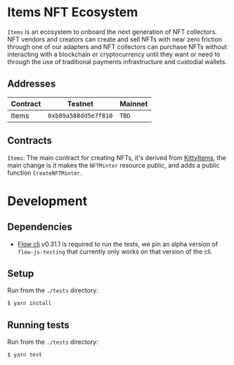 # Items NFT Ecosystem

`Items` is an ecosystem to onboard the next generation of NFT collectors. NFT
vendors and creators can create and sell NFTs with near zero friction through
one of our adapters and NFT collectors can purchase NFTs without interacting
with a blockchain or cryptocurrency until they want or need to through the use
of traditional payments infrastructure and custodial wallets.

## Addresses

| Contract     | Testnet              | Mainnet              |
|--------------|----------------------|----------------------|
| Items        | `0xb89a588dd5e7f810` | `TBD`                |

## Contracts

`Items`: The main contract for creating NFTs, it's derived from [KittyItems](https://github.com/onflow/kitty-items), the main change is it makes the `NFTMinter` resource public, and adds a public function `CreateNFTMinter`.



# Development

## Dependencies

* [Flow cli](https://docs.onflow.org/flow-cli/install/) v0.31.1 is required to run the tests, we pin an alpha version of `flow-js-testing` that currently only works on that version of the cli.

## Setup

Run from the `./tests` directory:
```
$ yarn install
```

## Running tests

Run from the `./tests` directory:
```
$ yarn test
```